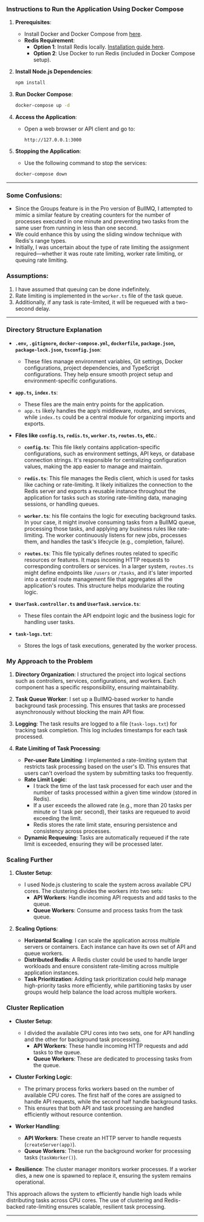 ### Instructions to Run the Application Using Docker Compose

1. **Prerequisites**:
   - Install Docker and Docker Compose from [here](https://www.docker.com/get-started).
   - **Redis Requirement**:
     - **Option 1**: Install Redis locally. [Installation guide here](https://redis.io/docs/getting-started/installation/).
     - **Option 2**: Use Docker to run Redis (included in Docker Compose setup).
    

2. **Install Node.js Dependencies**:
   ```bash
   npm install
   ```

3. **Run Docker Compose**:
   ```bash
   docker-compose up -d
   ```

4. **Access the Application**:
   - Open a web browser or API client and go to:
     ```
     http://127.0.0.1:3000
     ```

5. **Stopping the Application**:
   - Use the following command to stop the services:
   ```bash
   docker-compose down
   ```


---

### Some Confusions:
- Since the Groups feature is in the Pro version of BullMQ, I attempted to mimic a similar feature by creating counters for the number of processes executed in one minute and preventing two tasks from the same user from running in less than one second.
- We could enhance this by using the sliding window technique with Redis's range types.
- Initially, I was uncertain about the type of rate limiting the assignment required—whether it was route rate limiting, worker rate limiting, or queuing rate limiting.

### Assumptions:
1. I have assumed that queuing can be done indefinitely.
2. Rate limiting is implemented in the `worker.ts` file of the task queue.
3. Additionally, if any task is rate-limited, it will be requeued with a two-second delay.

--- 



### Directory Structure Explanation

- **`.env`, `.gitignore`, `docker-compose.yml`, `dockerfile`, `package.json`, `package-lock.json`, `tsconfig.json`**: 
  - These files manage environment variables, Git settings, Docker configurations, project dependencies, and TypeScript configurations. They help ensure smooth project setup and environment-specific configurations.

- **`app.ts`, `index.ts`**: 
  - These files are the main entry points for the application.
  - `app.ts` likely handles the app’s middleware, routes, and services, while `index.ts` could be a central module for organizing imports and exports.

- **Files like `config.ts`, `redis.ts`, `worker.ts`, `routes.ts`, etc.**:
  - **`config.ts`**: This file likely contains application-specific configurations, such as environment settings, API keys, or database connection strings. It's responsible for centralizing configuration values, making the app easier to manage and maintain.

  - **`redis.ts`**: This file manages the Redis client, which is used for tasks like caching or rate-limiting. It likely initializes the connection to the Redis server and exports a reusable instance throughout the application for tasks such as storing rate-limiting data, managing sessions, or handling queues.

  - **`worker.ts`**: his file contains the logic for executing background tasks. In your case, it might involve consuming tasks from a BullMQ queue, processing those tasks, and applying any business rules like rate-limiting. The worker continuously listens for new jobs, processes them, and handles the task's lifecycle (e.g., completion, failure).

  - **`routes.ts`**: This file typically defines routes related to specific resources or features. It maps incoming HTTP requests to corresponding controllers or services. In a larger system, `routes.ts` might define endpoints like `/users` or `/tasks`, and it's later imported into a central route management file that aggregates all the application's routes. This structure helps modularize the routing logic.

- **`UserTask.controller.ts` and `UserTask.service.ts`**:
  - These files contain the API endpoint logic and the business logic for handling user tasks.

- **`task-logs.txt`**:
  - Stores the logs of task executions, generated by the worker process.

### My Approach to the Problem

1. **Directory Organization**: I structured the project into logical sections such as controllers, services, configurations, and workers. Each component has a specific responsibility, ensuring maintainability.

2. **Task Queue Worker**: I set up a BullMQ-based worker to handle background task processing. This ensures that tasks are processed asynchronously without blocking the main API flow.

3. **Logging**: The task results are logged to a file (`task-logs.txt`) for tracking task completion. This log includes timestamps for each task processed.

4. **Rate Limiting of Task Processing**:
   - **Per-user Rate Limiting**: I implemented a rate-limiting system that restricts task processing based on the user's ID. This ensures that users can't overload the system by submitting tasks too frequently.
   - **Rate Limit Logic**:
     - I track the time of the last task processed for each user and the number of tasks processed within a given time window (stored in Redis).
     - If a user exceeds the allowed rate (e.g., more than 20 tasks per minute or 1 task per second), their tasks are requeued to avoid exceeding the limit.
     - Redis stores the rate limit state, ensuring persistence and consistency across processes.
   - **Dynamic Requeuing**: Tasks are automatically requeued if the rate limit is exceeded, ensuring they will be processed later.

### Scaling Further

1. **Cluster Setup**:
   - I used Node.js clustering to scale the system across available CPU cores. The clustering divides the workers into two sets:
     - **API Workers**: Handle incoming API requests and add tasks to the queue.
     - **Queue Workers**: Consume and process tasks from the task queue.

2. **Scaling Options**:
   - **Horizontal Scaling**: I can scale the application across multiple servers or containers. Each instance can have its own set of API and queue workers.
   - **Distributed Redis**: A Redis cluster could be used to handle larger workloads and ensure consistent rate-limiting across multiple application instances.
   - **Task Prioritization**: Adding task prioritization could help manage high-priority tasks more efficiently, while partitioning tasks by user groups would help balance the load across multiple workers.

### Cluster Replication

- **Cluster Setup**:
   - I divided the available CPU cores into two sets, one for API handling and the other for background task processing. 
     - **API Workers**: These handle incoming HTTP requests and add tasks to the queue.
     - **Queue Workers**: These are dedicated to processing tasks from the queue.

- **Cluster Forking Logic**:
   - The primary process forks workers based on the number of available CPU cores. The first half of the cores are assigned to handle API requests, while the second half handle background tasks.
   - This ensures that both API and task processing are handled efficiently without resource contention.

- **Worker Handling**:
   - **API Workers**: These create an HTTP server to handle requests (`createServer(app)`).
   - **Queue Workers**: These run the background worker for processing tasks (`taskWorker()`).

- **Resilience**: The cluster manager monitors worker processes. If a worker dies, a new one is spawned to replace it, ensuring the system remains operational.

This approach allows the system to efficiently handle high loads while distributing tasks across CPU cores. The use of clustering and Redis-backed rate-limiting ensures scalable, resilient task processing.

-------






